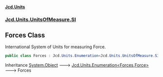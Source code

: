 #### [Jcd.Units](index.md 'index')
### [Jcd.Units.UnitsOfMeasure.SI](Jcd.Units.UnitsOfMeasure.SI.md 'Jcd.Units.UnitsOfMeasure.SI')

## Forces Class

International System of Units for measuring Force.

```csharp
public class Forces : Jcd.Units.Enumeration<Jcd.Units.UnitsOfMeasure.SI.Forces, Jcd.Units.UnitTypes.Force>
```

Inheritance [System.Object](https://docs.microsoft.com/en-us/dotnet/api/System.Object 'System.Object') &#129106; [Jcd.Units.Enumeration&lt;](Jcd.Units.Enumeration_TEnumeration,T_.md 'Jcd.Units.Enumeration<TEnumeration,T>')[Forces](Jcd.Units.UnitsOfMeasure.SI.Forces.md 'Jcd.Units.UnitsOfMeasure.SI.Forces')[,](Jcd.Units.Enumeration_TEnumeration,T_.md 'Jcd.Units.Enumeration<TEnumeration,T>')[Force](Jcd.Units.UnitTypes.Force.md 'Jcd.Units.UnitTypes.Force')[&gt;](Jcd.Units.Enumeration_TEnumeration,T_.md 'Jcd.Units.Enumeration<TEnumeration,T>') &#129106; Forces